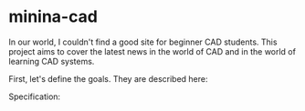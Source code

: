 # minina-cad
In our world, I couldn't find a good site for beginner CAD students. 
This project aims to cover the latest news in the world of CAD and in the world of learning CAD systems.

First, let's define the goals. They are described here:

Specification:

